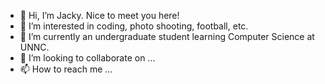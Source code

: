 - 👋 Hi, I’m Jacky. Nice to meet you here!
- 👀 I’m interested in coding, photo shooting, football, etc.
- 🌱 I’m currently an undergraduate student learning Computer Science at UNNC.
- 💞️ I’m looking to collaborate on ...
- 📫 How to reach me ...

<!---
JackyYao1021/JackyYao1021 is a ✨ special ✨ repository because its `README.md` (this file) appears on your GitHub profile.
You can click the Preview link to take a look at your changes.
--->
